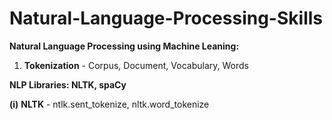 # Natural-Language-Processing-Skills

**Natural Language Processing using Machine Leaning:**

1. **Tokenization** - Corpus, Document, Vocabulary, Words



**NLP Libraries: NLTK, spaCy**


**(i)** **NLTK** - ntlk.sent_tokenize, nltk.word_tokenize
